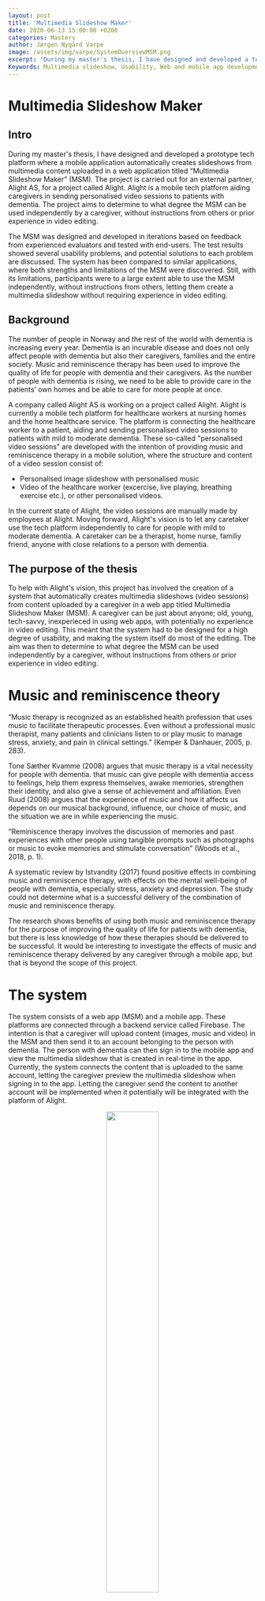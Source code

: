 ```yaml
---
layout: post
title: 'Multimedia Slideshow Maker'
date: 2020-06-13 15:00:00 +0200
categories: Masters
author: Jørgen Nygård Varpe
image: /assets/img/varpe/SystemOverviewMSM.png
excerpt: "During my master's thesis, I have designed and developed a tech platform where a mobile application automatically creates slideshows from multimedia content uploaded in a web application titled “Multimedia Slideshow Maker” (MSM). The project is carried out for an external partner, Alight AS, for a project called Alight. Alight is a mobile tech platform aiding caregivers in sending personalised video sessions to patients with dementia. This thesis aims to determine to what degree the MSM can be used independently by a caregiver, without instructions from others or prior experience in video editing. "
Keywords: Multimedia slideshow, Usability, Web and mobile app development, dementia and caregivers, music and reminiscence therapy
---
```


# Multimedia Slideshow Maker

## Intro

During my master's thesis, I have designed and developed a prototype tech platform where a mobile application automatically creates slideshows from multimedia content uploaded in a web application titled “Multimedia Slideshow Maker” (MSM). The project is carried out for an external partner, Alight AS, for a project called Alight. Alight is a mobile tech platform aiding caregivers in sending personalised video sessions to patients with dementia. The project aims to determine to what degree the MSM can be used independently by a caregiver, without instructions from others or prior experience in video editing. 

The MSM was designed and developed in iterations based on feedback from experienced evaluators and tested with end-users. The test results showed several usability problems, and potential solutions to each problem are discussed. The system has been compared to similar applications, where both strengths and limitations of the MSM were discovered. Still, with its limitations, participants were to a large extent able to use the MSM independently, without instructions from others, letting them create a multimedia slideshow without requiring experience in video editing.

## Background

The number of people in Norway and the rest of the world with dementia is increasing every year. Dementia is an incurable disease and does not only affect people with dementia but also their caregivers, families and the entire society. Music and reminiscence therapy has been used to improve the quality of life for people with dementia and their caregivers. As the number of people with dementia is rising, we need to be able to provide care in the patients’ own homes and be able to care for more people at once.

A company called Alight AS is working on a project called Alight. Alight is currently a mobile tech platform for healthcare workers at nursing homes and the home healthcare service. The platform is connecting the healthcare worker to a patient, aiding and sending personalised video sessions to patients with mild to moderate dementia. These so-called "personalised video sessions" are developed with the intention of providing music and reminiscence therapy in a mobile solution, where the structure and content of a video session consist of:

* Personalised image slideshow with personalised music
* Video of the healthcare worker (excercise, live playing, breathing exercise etc.), or other personalised videos.

In the current state of Alight, the video sessions are manually made by employees at Alight. Moving forward, Alight's vision is to let any caretaker use the tech platform independently to care for people with mild to moderate dementia. A caretaker can be a therapist, home nurse, familiy friend, anyone with close relations to a person with dementia.

## The purpose of the thesis

To help with Alight's vision, this project has involved the creation of a system that automatically creates multimedia slideshows (video sessions) from content uploaded by a caregiver in a web app titled Multimedia Slideshow Maker (MSM). A caregiver can be just about anyone; old, young, tech-savvy, inexperieced in using web apps, with potentially no experience in video editing. This meant that the system had to be designed for a high degree of usability, and making the system itself do most of the editing. The aim was then to determine to what degree the MSM can be used independently by a caregiver, without instructions from others or prior experience in video editing.

# Music and reminiscence theory

“Music therapy is recognized as an established health profession that uses music to facilitate therapeutic processes. Even without a professional music therapist, many patients and clinicians listen to or play music to manage stress, anxiety, and pain in clinical settings.” (Kemper & Danhauer, 2005, p. 283).

Tone Sæther Kvamme (2008) argues that music therapy is a vital necessity for people with dementia. that music can give people with dementia access to feelings, help them express themselves, awake memories, strengthen their identity, and also give a sense of achievement and affiliation. Even Ruud (2008) argues that the experience of music and how it affects us depends on our musical background, influence, our choice of music, and the situation we are in while experiencing the music. 

“Reminiscence therapy involves the discussion of memories and past experiences with other people using tangible prompts such as photographs or music to evoke memories and stimulate conversation” (Woods et al., 2018, p. 1).

A systematic review by Istvandity (2017) found positive effects in combining music and reminiscence therapy, with effects on the mental well-being of people with dementia, especially stress, anxiety and depression. The study could not determine what is a successful delivery of the combination of music and reminiscence therapy.

The research shows benefits of using both music and reminiscence therapy for the purpose of improving the quality of life for patients with dementia, but there is less knowledge of how these therapies should be delivered to be successful. It would be interesting to investigate the effects of music and reminiscence therapy delivered by any caregiver through a mobile app, but that is beyond the scope of this project.

# The system

The system consists of a web app (MSM) and a mobile app. These platforms are connected through a backend service called Firebase. The intention is that a caregiver will upload content (images, music and video) in the MSM and then send it to an account belonging to the person with dementia. The person with dementia can then sign in to the mobile app and view the multimedia slideshow that is created in real-time in the app. Currently, the system connects the content that is uploaded to the same account, letting the caregiver preview the multimedia slideshow when signing in to the app. Letting the caregiver send the content to another account will be implemented when it potentially will be integrated with the platform of Alight.

<figure align="middle">
<img src="/assets/img/varpe/SystemOverviewMSM.png" width="50%"/>
<figcaption><strong>System overview</strong></figcaption>
</figure>

## The MSM

The MSM was developed with JavaScript, using a library called React and a backend service called Firebase. React was used to build the user interface, making functionalities for uploading content (music, images and video), and for letting the user rearrange the images to their choosing. Firebase was used as a service for authentication (login), database (metadata) and storage (multimedia content).

<figure align="middle">
<img src="/assets/img/varpe/MSMtech.png" width="50%"/>
<figcaption><strong>System overview</strong></figcaption>
</figure>

## The mobile app

The mobile app was made to both create and present a multimedia slideshow in real-time. The reason for making the mobile app do this, was that the intention is to include a music streaming service at a later stage. When a caregiver has to choose music to be consumed by another person it can quickly become a problem with sharing what may often be copyrighted material. Using a music streaming service can deal with this problem.

The mobile was developed using a cross-platform development tool called Flutter. Cross-platform means that I could write code that works for both Android and IOS, making the development both easier and faster. Flutter is quite a new tool, with the first stable version released in december 2018. As with many new products, bugs can be encountered, and of course I did. A day of work could go by, trying to solve a bug. With the help of Even Brenna, an experience developer at Alight AS, and a strong community of developers at Stackoverflow, it was possible to fix and proceed.

The functionality of making a multimedia slideshow was developed wuth the help of three awesome libraries:

* Carousel slider - For making a slideshow of images
* Just-audio - For playing audio
* Chewie - For playing a video

The programming language of Flutter is called Dart. This was used to handle fetching of data from Firebase, to add images to cache memory, and to schedule all events, making it look something like this:

<figure align="middle">
<iframe src="https://drive.google.com/file/d/1N9DzR8RS8oDpCC30mBNGVMRKenRW2BYj/preview" width="644" height="858" onLoadStart={(e) => (e.target.volume = 0.2)}></iframe>
<figcaption><strong>Example of multimedia slideshow</strong></figcaption>
</figure>

## Designing the user interface with high degree of usability

“Usability is most often defined as the ease of use and acceptability of a system for a particular class of users carrying out specific tasks in a specific environment” (Holzinger, 2005, p. 71).  

The biggest part of the project was to develop a user interface with a high degree of usability. This was acieved through the use of two methods. The first method is called Heuristic evaluation (HE), a method from what Holzinger (2005) descibres as User Inspection Methods. HE involves usability specialists judging the system, providing feedback to wheter the system follows established usability principles or not. I used some popular usability principles called Nielsen's Usability Heuristics, which are:

1.	Visibility of system status
2.	Match between system and real world
3.	User control and freedom
4.	Consistency and standards
5.	Error prevention
6.	Recognition rather than recall
7.	Flexibility and efficiency of use
8.	Aesthetic and minimalist design
9.	Help users recognize, diagnose, and recover from errors
10.	Help and documentation

I had a total of four design iterations where I recieved feedback from people with experience in user interaction, constantly improving the MSM based on the feedback recieved.

It went from looking like this:

Too be continued..

